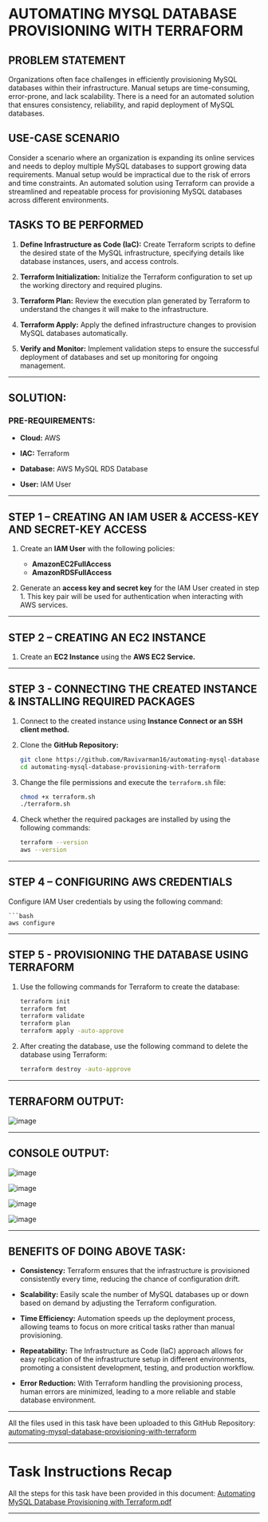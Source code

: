 # AUTOMATING MYSQL DATABASE PROVISIONING WITH TERRAFORM

## PROBLEM STATEMENT

Organizations often face challenges in efficiently provisioning MySQL databases within their infrastructure. Manual setups are time-consuming, error-prone, and lack scalability. There is a need for an automated solution that ensures consistency, reliability, and rapid deployment of MySQL databases.

## USE-CASE SCENARIO

Consider a scenario where an organization is expanding its online services and needs to deploy multiple MySQL databases to support growing data requirements. Manual setup would be impractical due to the risk of errors and time constraints. An automated solution using Terraform can provide a streamlined and repeatable process for provisioning MySQL databases across different environments.

## TASKS TO BE PERFORMED

1. **Define Infrastructure as Code (IaC):** Create Terraform scripts to define the desired state of the MySQL infrastructure, specifying details like database instances, users, and access controls.

2. **Terraform Initialization:** Initialize the Terraform configuration to set up the working directory and required plugins.

3. **Terraform Plan:** Review the execution plan generated by Terraform to understand the changes it will make to the infrastructure.

4. **Terraform Apply:** Apply the defined infrastructure changes to provision MySQL databases automatically.

5. **Verify and Monitor:** Implement validation steps to ensure the successful deployment of databases and set up monitoring for ongoing management.

---

## SOLUTION:

### PRE-REQUIREMENTS:

- **Cloud:** AWS
  
- **IAC:** Terraform
- **Database:** AWS MySQL RDS Database
- **User:** IAM User

---

## STEP 1 – CREATING AN IAM USER & ACCESS-KEY AND SECRET-KEY ACCESS

1. Create an **IAM User** with the following policies:
   - **AmazonEC2FullAccess**
   - **AmazonRDSFullAccess**

2. Generate an **access key and secret key** for the IAM User created in step 1. This key pair will be used for authentication when interacting with AWS services.


---

## STEP 2 – CREATING AN EC2 INSTANCE

1. Create an **EC2 Instance** using the **AWS EC2 Service.**

---

## STEP 3 - CONNECTING THE CREATED INSTANCE & INSTALLING REQUIRED PACKAGES

1. Connect to the created instance using **Instance Connect or an SSH client method.**

2. Clone the **GitHub Repository:**

    ```bash
    git clone https://github.com/Ravivarman16/automating-mysql-database-provisioning-with-terraform.git
    cd automating-mysql-database-provisioning-with-terraform
    ```

3. Change the file permissions and execute the `terraform.sh` file:

    ```bash
    chmod +x terraform.sh
    ./terraform.sh
    ```

4. Check whether the required packages are installed by using the following commands:

    ```bash
    terraform --version
    aws --version
    ```

---

## STEP 4 – CONFIGURING AWS CREDENTIALS

Configure IAM User credentials by using the following command:

    ```bash
    aws configure
    

---

## STEP 5 - PROVISIONING THE DATABASE USING TERRAFORM

1. Use the following commands for Terraform to create the database:

    ```bash
    terraform init
    terraform fmt
    terraform validate
    terraform plan
    terraform apply -auto-approve
    ```

2. After creating the database, use the following command to delete the database using Terraform:

    ```bash
    terraform destroy -auto-approve
    ```

---

## TERRAFORM OUTPUT:

![image](https://github.com/Ravivarman16/automating-mysql-database-provisioning-with-terraform/assets/129171351/2fcda7a2-2425-4b3d-a2ed-3d2024e92fc8)

---

## CONSOLE OUTPUT:

![image](https://github.com/Ravivarman16/automating-mysql-database-provisioning-with-terraform/assets/129171351/6519810a-0103-4a6a-8565-a1f53c6c42eb)


![image](https://github.com/Ravivarman16/automating-mysql-database-provisioning-with-terraform/assets/129171351/9e774e57-fcca-40ea-b826-0432fddb0649)


![image](https://github.com/Ravivarman16/automating-mysql-database-provisioning-with-terraform/assets/129171351/7b9f6738-e410-44f8-8e50-2103da6b0b49)


![image](https://github.com/Ravivarman16/automating-mysql-database-provisioning-with-terraform/assets/129171351/f9a9f086-e5b8-442e-902f-58d3f2413afc)


---

## BENEFITS OF DOING ABOVE TASK:

- **Consistency:** Terraform ensures that the infrastructure is provisioned consistently every time, reducing the chance of configuration drift.

- **Scalability:** Easily scale the number of MySQL databases up or down based on demand by adjusting the Terraform configuration.

- **Time Efficiency:** Automation speeds up the deployment process, allowing teams to focus on more critical tasks rather than manual provisioning.

- **Repeatability:** The Infrastructure as Code (IaC) approach allows for easy replication of the infrastructure setup in different environments, promoting a consistent development, testing, and production workflow.

- **Error Reduction:** With Terraform handling the provisioning process, human errors are minimized, leading to a more reliable and stable database environment.


---

All the files used in this task have been uploaded to this GitHub Repository: [automating-mysql-database-provisioning-with-terraform](https://github.com/Ravivarman16/automating-mysql-database-provisioning-with-terraform.git)

---

# Task Instructions Recap

All the steps for this task have been provided in this document: [Automating MySQL Database Provisioning with Terraform.pdf](https://github.com/Ravivarman16/automating-mysql-database-provisioning-with-terraform/files/13794567/Automating.MySQL.Database.Provisioning.with.Terraform.pdf)

---


